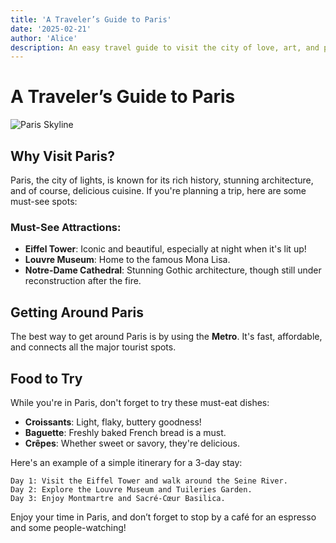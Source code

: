 ```yaml
---
title: 'A Traveler’s Guide to Paris'
date: '2025-02-21'
author: 'Alice'
description: An easy travel guide to visit the city of love, art, and pastry.
---
```


# A Traveler’s Guide to Paris

![Paris Skyline](https://images.unsplash.com/photo-1493815793589-3465bb9936b9?crop=entropy&cs=tinysrgb&fit=max&fm=jpg&ixid=MnwxOTk3NjV8MHwxfGFsbHwxfHx8fHx8fHwxNjIxOTk4MjU4&ixlib=rb-1.2.1&q=80&w=4000)

## Why Visit Paris?

Paris, the city of lights, is known for its rich history, stunning architecture, and of course, delicious cuisine. If you're planning a trip, here are some must-see spots:

### Must-See Attractions:
- **Eiffel Tower**: Iconic and beautiful, especially at night when it's lit up!
- **Louvre Museum**: Home to the famous Mona Lisa.
- **Notre-Dame Cathedral**: Stunning Gothic architecture, though still under reconstruction after the fire.

## Getting Around Paris

The best way to get around Paris is by using the **Metro**. It's fast, affordable, and connects all the major tourist spots.

## Food to Try

While you're in Paris, don't forget to try these must-eat dishes:
- **Croissants**: Light, flaky, buttery goodness!
- **Baguette**: Freshly baked French bread is a must.
- **Crêpes**: Whether sweet or savory, they're delicious.
  
Here's an example of a simple itinerary for a 3-day stay:

```text
Day 1: Visit the Eiffel Tower and walk around the Seine River.
Day 2: Explore the Louvre Museum and Tuileries Garden.
Day 3: Enjoy Montmartre and Sacré-Cœur Basilica.
```

Enjoy your time in Paris, and don’t forget to stop by a café for an espresso and some people-watching!
